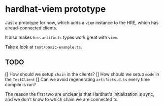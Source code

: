 # hardhat-viem prototype

Just a prototype for now, which adds a `viem` instance to the HRE, which has alread-connected clients.

It also makes `hre.artifacts` types work great with `viem`.

Take a look at `test/basic-example.ts`.

## TODO

[] How should we setup `chain` in the clients?
[] How should we setup `mode` in the `TestClient`
[] Can we avoid regenerating `artifacts.d.ts` every time compile is run?

The reason the first two are unclear is that Hardhat's initialization is sync, and we don't know to which chain we are connected to.
